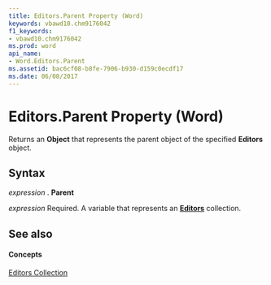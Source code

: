 ```yaml
---
title: Editors.Parent Property (Word)
keywords: vbawd10.chm9176042
f1_keywords:
- vbawd10.chm9176042
ms.prod: word
api_name:
- Word.Editors.Parent
ms.assetid: bac6cf08-b8fe-7906-b930-d159c0ecdf17
ms.date: 06/08/2017
---
```



# Editors.Parent Property (Word)

Returns an  **Object** that represents the parent object of the specified **Editors** object.


## Syntax

 _expression_ . **Parent**

 _expression_ Required. A variable that represents an **[Editors](editors-object-word.md)** collection.


## See also


#### Concepts


[Editors Collection](editors-object-word.md)

